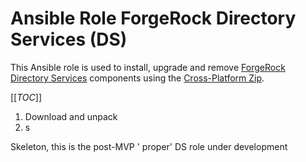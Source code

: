 # Ansible Role ForgeRock Directory Services (DS)

This Ansible role is used to install, upgrade and remove [ForgeRock Directory Services](https://backstage.forgerock.com/docs/ds/6.5/install-guide/) components using the [Cross-Platform Zip](https://backstage.forgerock.com/docs/ds/6.5/install-guide/#install-files-zip).

[[_TOC_]]

1. Download and unpack
2. s


Skeleton, this is the post-MVP ' proper'  DS role under development


